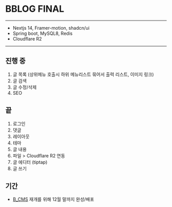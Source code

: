 # BBLOG FINAL
---
- Nextjs 14, Framer-motion, shadcn/ui
- Spring boot, MySQL8, Redis
- Cloudflare R2
---
## 진행 중
1. 글 목록 (상위메뉴 호출시 하위 메뉴리스트 묶어서 출력 리스트, 이미지 링크)
2. 글 검색
3. 글 수정/삭제
4. SEO

## 끝
1. 로그인
2. 댓글
3. 레이아웃
4. 테마
5. 글 내용
6. 파일 > Cloudflare R2 연동
7. 글 에디터 (tiptap)
8. 글 쓰기

## 기간
- [B_CMS](https://github.com/B-HS/B_CMS) 재개를 위해 12월 말까지 완성/배포
